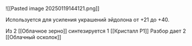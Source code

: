 ![[Pasted image 20250119144121.png]]

Используется для усиления украшений эйдолона от +21 до +40.

Из 2 [[Облачное зерно]] синтезируется 1 [[Кристалл P1]]
Разбор дает 2 [[Облачный осколок]]